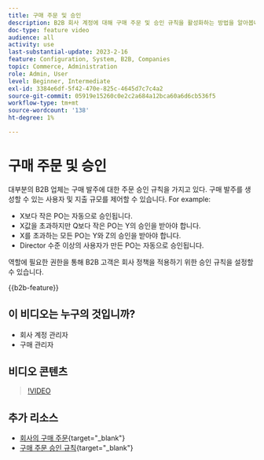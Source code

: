 ```yaml
---
title: 구매 주문 및 승인
description: B2B 회사 계정에 대해 구매 주문 및 승인 규칙을 활성화하는 방법을 알아봅니다.
doc-type: feature video
audience: all
activity: use
last-substantial-update: 2023-2-16
feature: Configuration, System, B2B, Companies
topic: Commerce, Administration
role: Admin, User
level: Beginner, Intermediate
exl-id: 3384e6df-5f42-470e-825c-4645d7c7c4a2
source-git-commit: 05919e15260c0e2c2a684a12bca60a6d6cb536f5
workflow-type: tm+mt
source-wordcount: '138'
ht-degree: 1%

---
```


# 구매 주문 및 승인

대부분의 B2B 업체는 구매 발주에 대한 주문 승인 규칙을 가지고 있다. 구매 발주를 생성할 수 있는 사용자 및 지출 규모를 제어할 수 있습니다. For example:

- X보다 작은 PO는 자동으로 승인됩니다.
- X값을 초과하지만 Q보다 작은 PO는 Y의 승인을 받아야 합니다.
- X를 초과하는 모든 PO는 Y와 Z의 승인을 받아야 합니다.
- Director 수준 이상의 사용자가 만든 PO는 자동으로 승인됩니다.

역할에 필요한 권한을 통해 B2B 고객은 회사 정책을 적용하기 위한 승인 규칙을 설정할 수 있습니다.

{{b2b-feature}}

## 이 비디오는 누구의 것입니까?

- 회사 계정 관리자
- 구매 관리자

## 비디오 콘텐츠

>[!VIDEO](https://video.tv.adobe.com/v/3410768?quality=12&learn=on&captions=kor)

## 추가 리소스

- [회사의 구매 주문](https://experienceleague.adobe.com/docs/commerce-admin/b2b/purchase-orders/purchase-order-flow.html?lang=ko){target="_blank"}
- [구매 주문 승인 규칙](https://experienceleague.adobe.com/docs/commerce-admin/b2b/purchase-orders/account-dashboard-approval-rules.html?lang=ko){target="_blank"}
